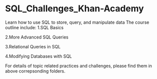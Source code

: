 # SQL_Challenges_Khan-Academy

Learn how to use SQL to store, query, and manipulate data
The course outline include:
1.SQL Basics

2.More Advanced SQL Queries

3.Relational Queries in SQL

4.Modifying Databases with SQL

For details of topic related practices and challenges, please find them in above correpsonding folders.
